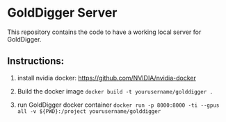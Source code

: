 # GoldDigger Server

This repository contains the code to have a working local server for GoldDigger.

## Instructions:

1. install nvidia docker:
  https://github.com/NVIDIA/nvidia-docker

2. Build the docker image
  `docker build -t yourusername/golddigger .`

3. run GoldDigger docker container
  `docker run -p 8000:8000 -ti --gpus all -v ${PWD}:/project yourusername/golddigger`
